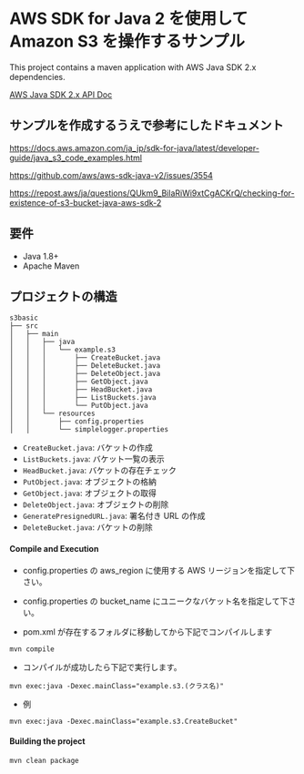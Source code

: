 # AWS SDK for Java 2 を使用して Amazon S3 を操作するサンプル

This project contains a maven application with AWS Java SDK 2.x dependencies.

[AWS Java SDK 2.x API Doc](https://sdk.amazonaws.com/java/api/latest/index.html) 

## サンプルを作成するうえで参考にしたドキュメント

https://docs.aws.amazon.com/ja_jp/sdk-for-java/latest/developer-guide/java_s3_code_examples.html

https://github.com/aws/aws-sdk-java-v2/issues/3554

https://repost.aws/ja/questions/QUkm9_BilaRiWi9xtCgACKrQ/checking-for-existence-of-s3-bucket-java-aws-sdk-2


## 要件
- Java 1.8+
- Apache Maven

## プロジェクトの構造

```
s3basic
├── src
│   ├── main
│   │   ├── java
│   │   │   └── example.s3
│   │   │       ├── CreateBucket.java
│   │   │       ├── DeleteBucket.java
│   │   │       ├── DeleteObject.java
│   │   │       ├── GetObject.java
│   │   │       ├── HeadBucket.java
│   │   │       ├── ListBuckets.java
│   │   │       └── PutObject.java
│   │   └── resources
│   │       ├── config.properties
│   │       └── simplelogger.properties
```

- `CreateBucket.java`: バケットの作成
- `ListBuckets.java`: バケット一覧の表示
- `HeadBucket.java`: バケットの存在チェック
- `PutObject.java`: オブジェクトの格納
- `GetObject.java`: オブジェクトの取得
- `DeleteObject.java`: オブジェクトの削除
- `GeneratePresignedURL.java`: 署名付き URL の作成
- `DeleteBucket.java`: バケットの削除


#### Compile and Execution

- config.properties の aws_region に使用する AWS リージョンを指定して下さい。
- config.properties の bucket_name にユニークなバケット名を指定して下さい。

- pom.xml が存在するフォルダに移動してから下記でコンパイルします

```
mvn compile
```

- コンパイルが成功したら下記で実行します。

```
mvn exec:java -Dexec.mainClass="example.s3.(クラス名)"
```

- 例
```
mvn exec:java -Dexec.mainClass="example.s3.CreateBucket"
```


#### Building the project
```
mvn clean package
```